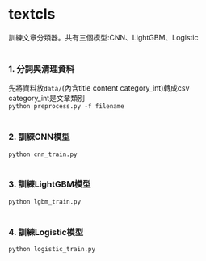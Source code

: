 # textcls
訓練文章分類器。共有三個模型:CNN、LightGBM、Logistic
<br/>
<br/>
### 1. 分詞與清理資料
先將資料放```data/```(內含title content category_int)轉成csv<br/>
category_int是文章類別<br/>
```python preprocess.py -f filename```
<br/>
<br/>
### 2. 訓練CNN模型<br/>
```python cnn_train.py```
<br/>
<br/>
### 3. 訓練LightGBM模型<br/>
```python lgbm_train.py```
<br/>
<br/>
### 4. 訓練Logistic模型<br/>
```python logistic_train.py```
